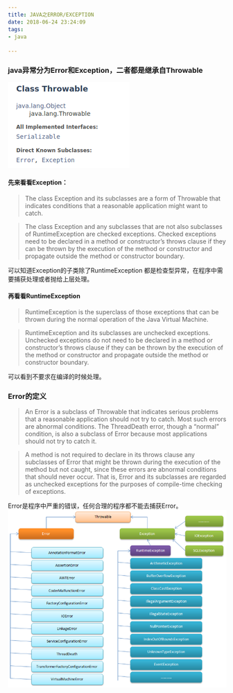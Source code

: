 ```yaml
---
title: JAVA之ERROR/EXCEPTION
date: 2018-06-24 23:24:09
tags:
- java

---
```


### java异常分为Error和Exception，二者都是继承自Throwable
![enter description here](/images/2018-06-24/2018-06-24-21-10-20.png)
<!-- more -->

#### 先来看看Exception：

> The class Exception and its subclasses are a form of Throwable that
> indicates conditions that a reasonable application might want to
> catch.

> The class Exception and any subclasses that are not also subclasses of
> RuntimeException are checked exceptions. Checked exceptions need to be
> declared in a method or constructor’s throws clause if they can be
> thrown by the execution of the method or constructor and propagate
> outside the method or constructor boundary.

可以知道Exception的子类除了RuntimeException 都是检查型异常，在程序中需要捕获处理或者抛给上层处理。

#### 再看看RuntimeException

> RuntimeException is the superclass of those exceptions that can be
> thrown during the normal operation of the Java Virtual Machine.

> RuntimeException and its subclasses are unchecked exceptions.
> Unchecked exceptions do not need to be declared in a method or
> constructor’s throws clause if they can be thrown by the execution of
> the method or constructor and propagate outside the method or
> constructor boundary.

可以看到不要求在编译的时候处理。

### Error的定义

> An Error is a subclass of Throwable that indicates serious problems
> that a reasonable application should not try to catch. Most such
> errors are abnormal conditions. The ThreadDeath error, though a
> “normal” condition, is also a subclass of Error because most
> applications should not try to catch it.


> A method is not required to declare in its throws clause any
> subclasses of Error that might be thrown during the execution of the
> method but not caught, since these errors are abnormal conditions that
> should never occur. That is, Error and its subclasses are regarded as
> unchecked exceptions for the purposes of compile-time checking of
> exceptions.

Error是程序中严重的错误，任何合理的程序都不能去捕获Error。
![enter description here](/images/2018-06-24/2018-06-24-02.png)